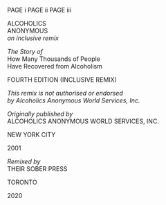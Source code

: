 PAGE i
PAGE ii
PAGE iii

ALCOHOLICS  
ANONYMOUS  
_an inclusive remix_

_The Story of_  
How Many Thousands of People  
Have Recovered from Alcoholism

FOURTH EDITION (INCLUSIVE REMIX)

_This remix is not authorised or endorsed  
by Alcoholics Anonymous World Services, Inc._


_Originally published by_  
ALCOHOLICS ANONYMOUS WORLD SERVICES, INC.

NEW YORK CITY

2001

_Remixed by_  
THEIR SOBER PRESS

TORONTO

2020
